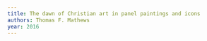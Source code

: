 ```yaml
---
title: The dawn of Christian art in panel paintings and icons
authors: Thomas F. Mathews
year: 2016
---
```


